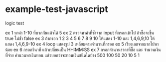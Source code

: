 # example-test-javascript
logic test

ex 1 หาค่า 1-10 ที่บวกกันแล้วได้ 5
ex 2 ตรวจหาคำที่ซ้ำจาก input ที่กรอกเข้าไป ถ้าซื้อจะขึ้น true ไม่ซ้ำ false
ex 3 ถ้ากรอก 1 2 3 4 5 6 7 8 9 10 ให้แสดง 1-10 และ 1,4,6,9,10 ให้แสดง 1,4,6,9-10
ex 4 loop แสดงรูป 3 เหลี่ยมตามจำนวนที่กรอก
ex 5 เรียงเลขจากมากไปหาน้อย
ex 6 กรอกวินาที แล้วเปลี่ยนเป็น HH:MM:SS
ex 7 กรอกจำนวนราคาที่ซื้อ และ จำนวนเงินที่จ่าย คำนวนหาเงินทอน แล้วบอกว่าจะทอนเงินชนิดใดบ้าง 500 100 50 20 10 5 1 
